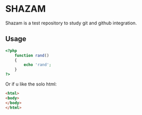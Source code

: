 SHAZAM
======

Shazam is a test repository to study git and github integration.

Usage
-----

``` php
<?php
	function rand()
	{
		echo 'rand';
	}
?>
```

Or if u like the solo html:

``` html
<html>
<body>
</body>
</html>
```